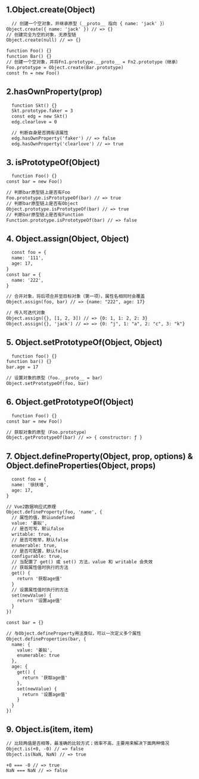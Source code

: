 <!--
 * @Author: your name
 * @Date: 2021-09-02 16:22:30
 * @LastEditTime: 2021-09-02 16:28:23
 * @LastEditors: Please set LastEditors
 * @Description: In User Settings Edit
 * @FilePath: \lcz_document\docs\js\jsObject.md
-->
## 1.Object.create(Object)
```html
  // 创建一个空对象，并继承原型（__proto__ 指向 { name: 'jack' }）
Object.create({ name: 'jack' }) // => {}
// 创建完全为空的对象，无原型链
Object.create(null) // => {}

function Foo() {}
function Bar() {}
// 创建一个空对象，并将Fn1.prototype.__proto__ = Fn2.prototype（继承）
Foo.prototype = Object.create(Bar.prototype)
const fn = new Foo()
```

## 2.hasOwnProperty(prop)
```html
  function Skt() {}
  Skt.prototype.faker = 3
  const edg = new Skt()
  edg.clearlove = 0

  // 判断自身是否拥有该属性
  edg.hasOwnProperty('faker') // => false
  edg.hasOwnProperty('clearlove') // => true
```

## 3. isPrototypeOf(Object)
```html
  function Foo() {}
const bar = new Foo()

// 判断bar原型链上是否有Foo
Foo.prototype.isPrototypeOf(bar) // => true
// 判断bar原型链上是否有Object
Object.prototype.isPrototypeOf(bar) // => true
// 判断bar原型链上是否有Function
Function.prototype.isPrototypeOf(bar) // => false
```

## 4. Object.assign(Object, Object)
```html
  const foo = {
  name: '111',
  age: 17,
}
const bar = {
  name: '222',
}

// 合并对象，将后项合并至目标对象（第一项），属性名相同时会覆盖
Object.assign(foo, bar) // => {name: "222", age: 17}

// 传入可迭代对象
Object.assign({}, [1, 2, 3]) // => {0: 1, 1: 2, 2: 3}
Object.assign({}, 'jack') // => => {0: "j", 1: "a", 2: "c", 3: "k"}
```

## 5. Object.setPrototypeOf(Object, Object)
```html
  function foo() {}
function bar() {}
bar.age = 17

// 设置对象的原型（foo.__proto__ = bar）
Object.setPrototypeOf(foo, bar)
```

## 6. Object.getPrototypeOf(Object)
```html
  function Foo() {}
const bar = new Foo()

// 获取对象的原型（Foo.prototype）
Object.getPrototypeOf(bar) // => { constructor: ƒ }
```

## 7. Object.defineProperty(Object, prop, options) & Object.defineProperties(Object, props)
```html
  const foo = {
  name: '徐扶墙',
  age: 17,
}

// Vue2数据响应式原理
Object.defineProperty(foo, 'name', {
  // 属性的值，默认undefined
  value: '姜姒',
  // 是否可写，默认false
  writable: true,
  // 是否可枚举，默认false
  enumerable: true,
  // 是否可配置，默认false
  configurable: true,
  // 当配置了 get() 或 set() 方法，value 和 writable 会失效
  // 获取属性值时执行的方法
  get() {
    return '获取age值'
  }
  // 设置属性值时执行的方法
  set(newValue) {
    return '设置age值'
  }
})

const bar = {}

// 与Object.defineProperty用法类似，可以一次定义多个属性
Object.defineProperties(bar, {
  name: {
    value: '姜姒',
    enumerable: true
  },
  age: {
    get() {
      return '获取age值'
    },
    set(newValue) {
      return '设置age值'
    }
  }
})

```

## 9. Object.is(item, item)
```html
// 比较两值是否相等，最准确的比较方式；效率不高，主要用来解决下面两种情况
Object.is(+0, -0) // => false
Object.is(NaN, NaN) // => true

+0 === -0 // => true
NaN === NaN // => false
```